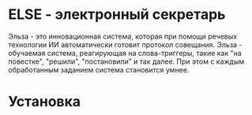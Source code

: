 # ELSE - электронный секретарь

Эльза - это инновационная система, которая при помощи речевых технологии ИИ автоматически готовит протокол совещания.
Эльза - обучаемая система, реагирующая на слова-триггеры, такие как "на повестке", "решили", "постановили" и так далее. При этом с каждым обработанным заданием система становится умнее.

# Установка

